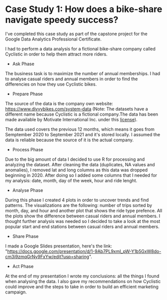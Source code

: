 # Case Study 1: How does a bike-share navigate speedy success?

I've completed this case study as part of the capstone project for the Google Data Analytics Professional Certificate.

I had to perform a data analysis for a fictional bike-share company called Cyclistic in order to help them attract more riders.

- Ask Phase

The business task is to maximize the number of annual memberships. I had to analyse casual riders and annual members in order to find the differencies on how they use Cyclistic bikes. 

- Prepare Phase

The source of the data is the company own website: https://www.divvybikes.com/system-data 
(Note: The datasets have a different name because Cyclistic is a fictional company.The data has been made available by
Motivate International Inc. under this [license](https://www.divvybikes.com/data-license-agreement)).

The data used covers the previous 12 months, which means it goes from Semptember 2020 to September 2021 and it's stored locally. I assumed the data is reliable because the source of it is the actual company.

- Process Phase

Due to the big amount of data I decided to use R for processing and analyzing the dataset. After cleaning the data (duplicates, NA values and anomalies), I removed lat and long columns as this data was dropped beginning in 2020. After doing so I added some columns that I needed for my analysis: date, month, day of the week, hour and ride lenght.

- Analyse Phase

During this phase I created 4 plots in order to uncover trends and find patterns. The visualizations are the following: number of trips sorted by month, day, and hour and another plot that shows the ride type prefence. All the plots show the difference between casual riders and annual members. I thought further analysis was needed so I decided to take a look at the most popular start and end stations between casual riders and annual members.

- Share Phase

I made a Google Slides presentation, here's the link: "https://docs.google.com/presentation/d/1-9Ab7PL9xmI_pW-Y1b5GxW8do-cm3i9zmqGrNy9FxYw/edit?usp=sharing".

- Act Phase

At the end of my presentation I wrote my conclusions: all the things I found when analysing the data. I also gave my recommendations on how Cyclistic could improve and the steps to take in order to build an efficient marketing campaign.
